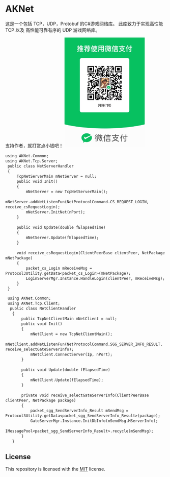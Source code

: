 # AKNet
这是一个包括 TCP，UDP，Protobuf 的C#游戏网络库。
此库致力于实现高性能 TCP 以及 高性能可靠有序的 UDP 游戏网络库。

支持作者，就打赏点小钱吧！ 
<img src="https://github.com/825126369/AKNet/blob/main/Image/shoukuan.jpg" alt="支持作者收款码" width="50%" />

``` Server Example:
using AKNet.Common;
using AKNet.Tcp.Server;
 public class NetServerHandler
 {
     TcpNetServerMain mNetServer = null;
     public void Init()
     {
         mNetServer = new TcpNetServerMain();
         mNetServer.addNetListenFun(NetProtocolCommand.CS_REQUEST_LOGIN, receive_csRequestLogin);
         mNetServer.InitNet(nPort);
     }

     public void Update(double fElapsedTime)
     {
         mNetServer.Update(fElapsedTime);
     }

     void receive_csRequestLogin(ClientPeerBase clientPeer, NetPackage mNetPackage)
     {
         packet_cs_Login mReceiveMsg = Protocol3Utility.getData<packet_cs_Login>(mNetPackage);
         LoginServerMgr.Instance.HandleLogin(clientPeer, mReceiveMsg);
     }
 }
```

``` Client Example:
 using AKNet.Common;
 using AKNet.Tcp.Client;
  public class NetClientHandler
   {
       public TcpNetClientMain mNetClient = null;
       public void Init()
       {
           mNetClient = new TcpNetClientMain();
           mNetClient.addNetListenFun(NetProtocolCommand.SGG_SERVER_INFO_RESULT, receive_selectGateServerInfo);
           mNetClient.ConnectServer(Ip, nPort);
       }

       public void Update(double fElapsedTime)
       {
           mNetClient.Update(fElapsedTime);
       }

       private void receive_selectGateServerInfo(ClientPeerBase clientPeer, NetPackage package)
       {
           packet_sgg_SendServerInfo_Result mSendMsg = Protocol3Utility.getData<packet_sgg_SendServerInfo_Result>(package);
           GateServerMgr.Instance.InitDbInfo(mSendMsg.MServerInfo);
           IMessagePool<packet_sgg_SendServerInfo_Result>.recycle(mSendMsg);
       }
   }
```

## License

This repository is licensed with the [MIT](LICENSE) license.
